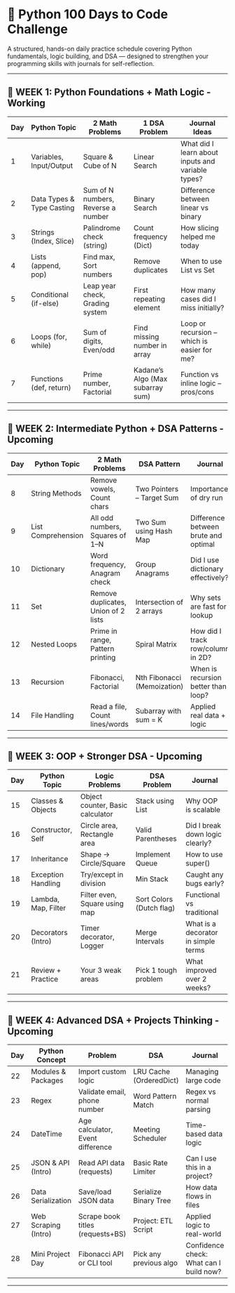# 🐍 Python 100 Days to Code Challenge

A structured, hands-on daily practice schedule covering Python fundamentals, logic building, and DSA — designed to strengthen your programming skills with journals for self-reflection.

---

## 📅 WEEK 1: Python Foundations + Math Logic -Working 

| Day | Python Topic           | 2 Math Problems                 | 1 DSA Problem                 | Journal Ideas                                |
|-----|------------------------|----------------------------------|-------------------------------|----------------------------------------------|
| 1   | Variables, Input/Output | Square & Cube of N              | Linear Search                 | What did I learn about inputs and variable types? |
| 2   | Data Types & Type Casting | Sum of N numbers, Reverse a number | Binary Search                 | Difference between linear vs binary          |
| 3   | Strings (Index, Slice) | Palindrome check (string)       | Count frequency (Dict)        | How slicing helped me today                  |
| 4   | Lists (append, pop)    | Find max, Sort numbers          | Remove duplicates             | When to use List vs Set                      |
| 5   | Conditional (if-else)  | Leap year check, Grading system | First repeating element       | How many cases did I miss initially?         |
| 6   | Loops (for, while)     | Sum of digits, Even/odd         | Find missing number in array  | Loop or recursion – which is easier for me?  |
| 7   | Functions (def, return)| Prime number, Factorial         | Kadane’s Algo (Max subarray sum) | Function vs inline logic – pros/cons     |

---

## 📅 WEEK 2: Intermediate Python + DSA Patterns - Upcoming 

| Day | Python Topic           | 2 Math Problems                 | DSA Pattern                   | Journal                                      |
|-----|------------------------|----------------------------------|-------------------------------|----------------------------------------------|
| 8   | String Methods         | Remove vowels, Count chars      | Two Pointers – Target Sum     | Importance of dry run                        |
| 9   | List Comprehension     | All odd numbers, Squares of 1–N | Two Sum using Hash Map        | Difference between brute and optimal         |
| 10  | Dictionary             | Word frequency, Anagram check   | Group Anagrams                | Did I use dictionary effectively?            |
| 11  | Set                    | Remove duplicates, Union of 2 lists | Intersection of 2 arrays  | Why sets are fast for lookup                |
| 12  | Nested Loops           | Prime in range, Pattern printing| Spiral Matrix                 | How did I track row/column in 2D?            |
| 13  | Recursion              | Fibonacci, Factorial            | Nth Fibonacci (Memoization)   | When is recursion better than loop?          |
| 14  | File Handling          | Read a file, Count lines/words  | Subarray with sum = K         | Applied real data + logic                    |

---

## 📅 WEEK 3: OOP + Stronger DSA - Upcoming 

| Day | Python Topic           | Logic Problems                  | DSA Problem                   | Journal                                      |
|-----|------------------------|----------------------------------|-------------------------------|----------------------------------------------|
| 15  | Classes & Objects      | Object counter, Basic calculator| Stack using List              | Why OOP is scalable                          |
| 16  | Constructor, Self      | Circle area, Rectangle area     | Valid Parentheses             | Did I break down logic clearly?              |
| 17  | Inheritance            | Shape → Circle/Square           | Implement Queue               | How to use super()                           |
| 18  | Exception Handling     | Try/except in division          | Min Stack                     | Caught any bugs early?                       |
| 19  | Lambda, Map, Filter    | Filter even, Square using map   | Sort Colors (Dutch flag)      | Functional vs traditional                    |
| 20  | Decorators (Intro)     | Timer decorator, Logger         | Merge Intervals               | What is a decorator in simple terms          |
| 21  | Review + Practice      | Your 3 weak areas               | Pick 1 tough problem          | What improved over 2 weeks?                  |

---

## 📅 WEEK 4: Advanced DSA + Projects Thinking - Upcoming 

| Day | Python Concept         | Problem                         | DSA                           | Journal                                      |
|-----|------------------------|----------------------------------|-------------------------------|----------------------------------------------|
| 22  | Modules & Packages     | Import custom logic             | LRU Cache (OrderedDict)       | Managing large code                          |
| 23  | Regex                  | Validate email, phone number    | Word Pattern Match            | Regex vs normal parsing                      |
| 24  | DateTime               | Age calculator, Event difference| Meeting Scheduler             | Time-based data logic                        |
| 25  | JSON & API (Intro)     | Read API data (requests)        | Basic Rate Limiter            | Can I use this in a project?                 |
| 26  | Data Serialization     | Save/load JSON data             | Serialize Binary Tree         | How data flows in files                      |
| 27  | Web Scraping (Intro)   | Scrape book titles (requests+BS)| Project: ETL Script           | Applied logic to real-world                  |
| 28  | Mini Project Day       | Fibonacci API or CLI tool       | Pick any previous algo        | Confidence check: What can I build now?      |

---



